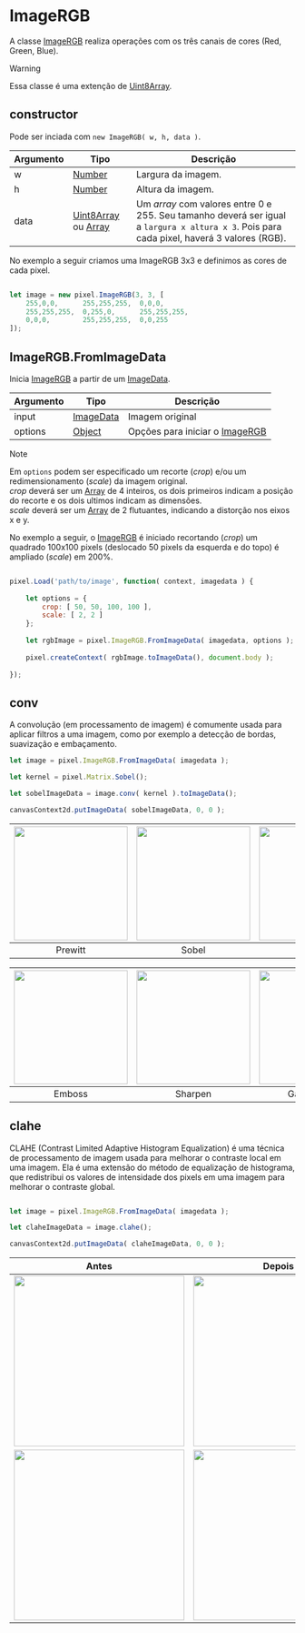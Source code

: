 
# ImageRGB

A classe [ImageRGB](https://github.com/devConcordia/pixel/blob/main/src/ImageRGB.mjs) realiza operações com os três canais de cores (Red, Green, Blue).

> [!WARNING]
> Essa classe é uma extenção de [Uint8Array](https://developer.mozilla.org/en-US/docs/Web/JavaScript/Reference/Global_Objects/Uint8Array).


## constructor

Pode ser inciada com `new ImageRGB( w, h, data )`.

| Argumento | Tipo | Descrição |
|-----------|------|-----------|
| w         | [Number](https://developer.mozilla.org/en-US/docs/Web/JavaScript/Reference/Global_Objects/Number) | Largura da imagem. |
| h         | [Number](https://developer.mozilla.org/en-US/docs/Web/JavaScript/Reference/Global_Objects/Number) | Altura da imagem. |
| data      | [Uint8Array](https://developer.mozilla.org/en-US/docs/Web/JavaScript/Reference/Global_Objects/Uint8Array) ou [Array](https://developer.mozilla.org/en-US/docs/Web/JavaScript/Reference/Global_Objects/Array) | Um *array* com valores entre 0 e 255. Seu tamanho deverá ser igual a `largura x altura x 3`. Pois para cada pixel, haverá 3 valores (RGB). |

No exemplo a seguir criamos uma ImageRGB 3x3 e definimos as cores de cada pixel.

```javascript

let image = new pixel.ImageRGB(3, 3, [
	255,0,0,      255,255,255,  0,0,0,
	255,255,255,  0,255,0,      255,255,255,
	0,0,0,        255,255,255,  0,0,255
]);

```

## ImageRGB.FromImageData

Inicia [ImageRGB](https://github.com/devConcordia/pixel/blob/main/src/ImageRGB.mjs) a partir de um [ImageData](https://developer.mozilla.org/en-US/docs/Web/API/ImageData).

| Argumento | Tipo | Descrição |
|-----------|------|-----------|
| input     | [ImageData](https://developer.mozilla.org/en-US/docs/Web/API/ImageData) | Imagem original |
| options   | [Object](https://developer.mozilla.org/en-US/docs/Web/JavaScript/Reference/Global_Objects/Object) | Opções para iniciar o [ImageRGB](https://github.com/devConcordia/pixel/blob/main/src/ImageRGB.mjs) |

> [!NOTE]
> Em `options` podem ser especificado um recorte (*crop*) e/ou um redimensionamento (*scale*) da imagem original.<br>
> *crop* deverá ser um [Array](https://developer.mozilla.org/en-US/docs/Web/JavaScript/Reference/Global_Objects/Array) de 4 inteiros, os dois primeiros indicam a posição do recorte e os dois ultimos indicam as dimensões.<br>
> *scale* deverá ser um [Array](https://developer.mozilla.org/en-US/docs/Web/JavaScript/Reference/Global_Objects/Array) de 2 flutuantes, indicando a distorção nos eixos x e y.

No exemplo a seguir, o [ImageRGB](https://github.com/devConcordia/pixel/blob/main/src/ImageRGB.mjs) é iniciado
recortando (*crop*) um quadrado 100x100 pixels (deslocado 50 pixels da esquerda e do topo) é ampliado (*scale*) em 200%.

```javascript

pixel.Load('path/to/image', function( context, imagedata ) {
	
	let options = {
		crop: [ 50, 50, 100, 100 ],
		scale: [ 2, 2 ]
	};
	
	let rgbImage = pixel.ImageRGB.FromImageData( imagedata, options );
	
	pixel.createContext( rgbImage.toImageData(), document.body );
	
});

```


## conv

A convolução (em processamento de imagem) é comumente usada para aplicar filtros a uma imagem, 
como por exemplo a detecção de bordas, suavização e embaçamento.

```javascript
let image = pixel.ImageRGB.FromImageData( imagedata );

let kernel = pixel.Matrix.Sobel();

let sobelImageData = image.conv( kernel ).toImageData();

canvasContext2d.putImageData( sobelImageData, 0, 0 );
```

| <img src="https://github.com/devConcordia/pixel/blob/main/docs/images/rgb-conv-prewitt.png" width="200" /> | <img src="https://github.com/devConcordia/pixel/blob/main/docs/images/rgb-conv-sobel.png" width="200" /> | <img src="https://github.com/devConcordia/pixel/blob/main/docs/images/rgb-conv-laplace.png" width="200" /> |
|:-:|:-:|:-:|
| Prewitt  | Sobel    | Laplace  |

| <img src="https://github.com/devConcordia/pixel/blob/main/docs/images/rgb-conv-emboss.png" width="200" /> | <img src="https://github.com/devConcordia/pixel/blob/main/docs/images/rgb-conv-sharpen.png" width="200" /> | <img src="https://github.com/devConcordia/pixel/blob/main/docs/images/rgb-conv-gaussian-blur.png" width="200" /> |
|:-:|:-:|:-:|
| Emboss   | Sharpen  | GaussianBlur |



## clahe

CLAHE (Contrast Limited Adaptive Histogram Equalization) é uma técnica de processamento de imagem usada para melhorar o contraste local em uma imagem.
Ela é uma extensão do método de equalização de histograma, que redistribui os valores de intensidade dos pixels em uma imagem para melhorar o contraste global. 

```javascript

let image = pixel.ImageRGB.FromImageData( imagedata );

let claheImageData = image.clahe();

canvasContext2d.putImageData( claheImageData, 0, 0 );

```

| Antes  | Depois    |
|:-:|:-:|
| <img src="https://github.com/devConcordia/pixel/blob/main/docs/examples/src/rock.jpg" width="300" /> | <img src="https://github.com/devConcordia/pixel/blob/main/docs/images/rgb-clahe.png" width="300" /> |
| <img src="https://github.com/devConcordia/pixel/blob/main/docs/images/rgb-clahe-histogram-original.png" width="300" /> | <img src="https://github.com/devConcordia/pixel/blob/main/docs/images/rgb-clahe-histogram-final.png" width="300" /> |

